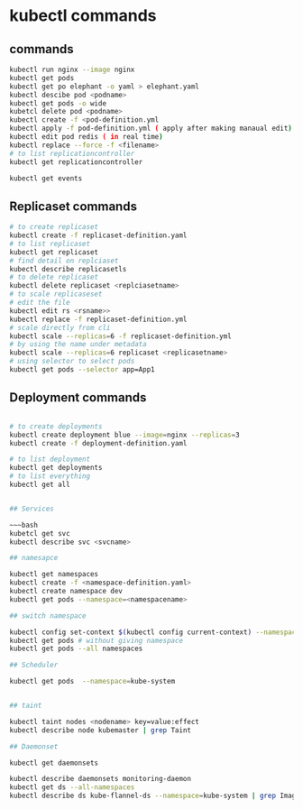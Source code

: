 # kubectl commands

## commands

~~~bash
kubectl run nginx --image nginx
kubectl get pods
kubectl get po elephant -o yaml > elephant.yaml
kubectl descibe pod <podname>
kubectl get pods -o wide
kubetcl delete pod <podname>
kubectl create -f <pod-definition.yml
kubectl apply -f pod-definition.yml ( apply after making manaual edit)
kubectl edit pod redis ( in real time)
kubectl replace --force -f <filename>
# to list replicationcontroller
kubectl get replicationcontroller

kubectl get events
~~~

## Replicaset commands
~~~bash
# to create replicaset
kubectl create -f replicaset-definition.yaml
# to list replicaset
kubectl get replicaset
# find detail on replciaset
kubectl describe replicasetls
# to delete replicaset
kubectl delete replicaset <replciasetname>
# to scale replicaseset
# edit the file
kubectl edit rs <rsname>>
kubectl replace -f replicaset-definition.yml
# scale directly from cli
kubectl scale --replicas=6 -f replicaset-definition.yml
# by using the name under metadata
kubectl scale --replicas=6 replicaset <replicasetname>
# using selector to select pods
kubectl get pods --selector app=App1

~~~

## Deployment commands

~~~bash

# to create deployments
kubectl create deployment blue --image=nginx --replicas=3
kubectl create -f deployment-definition.yaml

# to list deployment
kubectl get deployments
# to list everything
kubectl get all


## Services

~~~bash
kubetcl get svc
kubectl describe svc <svcname>

## namesapce

kubectl get namespaces
kubectl create -f <namespace-definition.yaml>
kubectl create namespace dev
kubectl get pods --namespace=<namespacename>

## switch namespace

kubectl config set-context $(kubectl config current-context) --namespace=<namespacename>
kubectl get pods # without giving namespace
kubectl get pods --all namespaces

## Scheduler

kubectl get pods  --namespace=kube-system


## taint

kubectl taint nodes <nodename> key=value:effect
kubectl describe node kubemaster | grep Taint

## Daemonset

kubectl get daemonsets

kubectl describe daemonsets monitoring-daemon
kubectl get ds --all-namespaces
kubectl describe ds kube-flannel-ds --namespace=kube-system | grep Image